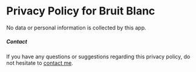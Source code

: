 # Privacy Policy for Bruit Blanc

No data or personal information is collected by this app.

##### Contact

If you have any questions or suggestions regarding this privacy policy, do not hesitate to [contact me](https://mathieu.dutour.me/#social).

